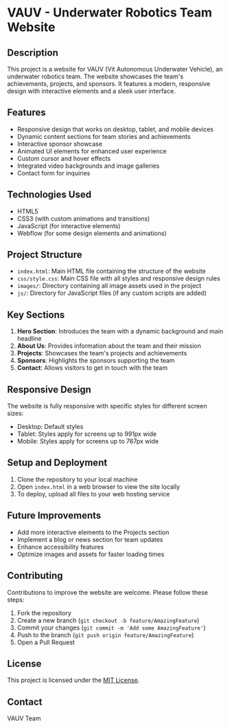 # VAUV - Underwater Robotics Team Website

## Description

This project is a website for VAUV (Vit Autonomous Underwater Vehicle), an underwater robotics team. The website showcases the team's achievements, projects, and sponsors. It features a modern, responsive design with interactive elements and a sleek user interface.

## Features

- Responsive design that works on desktop, tablet, and mobile devices
- Dynamic content sections for team stories and achievements
- Interactive sponsor showcase
- Animated UI elements for enhanced user experience
- Custom cursor and hover effects
- Integrated video backgrounds and image galleries
- Contact form for inquiries

## Technologies Used

- HTML5
- CSS3 (with custom animations and transitions)
- JavaScript (for interactive elements)
- Webflow (for some design elements and animations)

## Project Structure

- `index.html`: Main HTML file containing the structure of the website
- `css/style.css`: Main CSS file with all styles and responsive design rules
- `images/`: Directory containing all image assets used in the project
- `js/`: Directory for JavaScript files (if any custom scripts are added)

## Key Sections

1. **Hero Section**: Introduces the team with a dynamic background and main headline
2. **About Us**: Provides information about the team and their mission
3. **Projects**: Showcases the team's projects and achievements
4. **Sponsors**: Highlights the sponsors supporting the team
5. **Contact**: Allows visitors to get in touch with the team


## Responsive Design

The website is fully responsive with specific styles for different screen sizes:

- Desktop: Default styles
- Tablet: Styles apply for screens up to 991px wide
- Mobile: Styles apply for screens up to 767px wide

## Setup and Deployment

1. Clone the repository to your local machine
2. Open `index.html` in a web browser to view the site locally
3. To deploy, upload all files to your web hosting service

## Future Improvements

- Add more interactive elements to the Projects section
- Implement a blog or news section for team updates
- Enhance accessibility features
- Optimize images and assets for faster loading times

## Contributing

Contributions to improve the website are welcome. Please follow these steps:

1. Fork the repository
2. Create a new branch (`git checkout -b feature/AmazingFeature`)
3. Commit your changes (`git commit -m 'Add some AmazingFeature'`)
4. Push to the branch (`git push origin feature/AmazingFeature`)
5. Open a Pull Request

## License

This project is licensed under the [MIT License](LICENSE.md).

## Contact

VAUV Team
